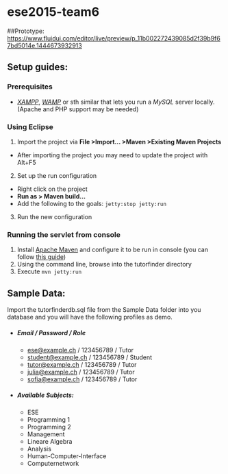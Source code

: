 # ese2015-team6

##Prototype: 
https://www.fluidui.com/editor/live/preview/p_11b002272439085d2f39b9f67bd5014e.1444673932913

## Setup guides:
### Prerequisites
- *[XAMPP][1]*, *[WAMP][2]* or sth similar that lets you run a *MySQL* server locally. (Apache and PHP support may be needed)

### Using Eclipse
1. Import the project via **File >Import... >Maven >Existing Maven Projects**
  - After importing the project you may need to update the project with Alt+F5
2. Set up the run configuration
  - Right click on the project
  - **Run as > Maven build...**
  - Add the following to the goals: `jetty:stop jetty:run`
3. Run the new configuration

### Running the servlet from console
1. Install [Apache Maven](https://maven.apache.org/) and configure it to be run in console (you can follow [this guide][3])
2. Using the command line, browse into the tutorfinder directory
3. Execute `mvn jetty:run`

[1]: https://www.apachefriends.org/
[2]: http://www.wampserver.com/en/
[3]: http://www.tutorialspoint.com/maven/maven_environment_setup.htm

## Sample Data:
Import the tutorfinderdb.sql file from the Sample Data folder into you database and you will 
have the following profiles as demo.

* ##### Email / Password / Role
  * ese@example.ch / 123456789 / Tutor
  * student@example.ch / 123456789 / Student
  * tutor@example.ch / 123456789 / Tutor
  * julia@example.ch / 123456789 / Tutor
  * sofia@example.ch / 123456789 / Tutor

* #####  Available Subjects:
  * ESE
  * Programming 1
  * Programming 2
  * Management
  * Lineare Algebra
  * Analysis
  * Human-Computer-Interface
  * Computernetwork

